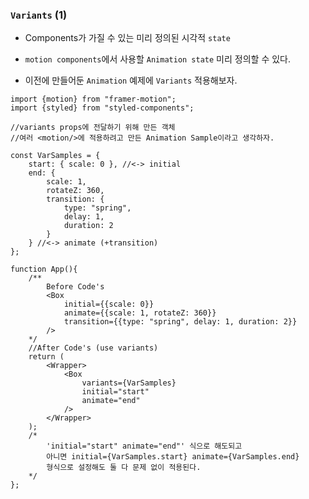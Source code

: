 
### `Variants` (1)

- Components가 가질 수 있는 미리 정의된 시각적 `state`
- `motion components`에서 사용할  `Animation state` 미리 정의할 수 있다.

- 이전에 만들어둔 `Animation` 예제에 `Variants` 적용해보자.

``` tsx
import {motion} from "framer-motion";
import {styled} from "styled-components";

//variants props에 전달하기 위해 만든 객체
//여러 <motion/>에 적용하려고 만든 Animation Sample이라고 생각하자.

const VarSamples = {
	start: { scale: 0 }, //<-> initial
	end: {
		scale: 1,
		rotateZ: 360,
		transition: {
			type: "spring",
			delay: 1,
			duration: 2
		}
	} //<-> animate (+transition)
};

function App(){
	/** 
		Before Code's
		<Box 
			initial={{scale: 0}}
			animate={{scale: 1, rotateZ: 360}}
			transition={{type: "spring", delay: 1, duration: 2}}
		/>
	*/
	//After Code's (use variants)
	return (
		<Wrapper>
			<Box
				variants={VarSamples} 
				initial="start"
				animate="end"
			/>
		</Wrapper>
	);
	/*
		'initial="start" animate="end"' 식으로 해도되고
		아니면 initial={VarSamples.start} animate={VarSamples.end}
		형식으로 설정해도 둘 다 문제 없이 적용된다.
	*/
};
```


